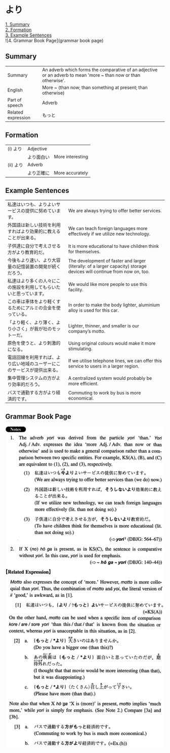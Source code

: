 # より

[1. Summary](#summary)<br>
[2. Formation](#formation)<br>
[3. Example Sentences](#example-sentences)<br>
![4. Grammar Book Page](grammar book page)<br>


## Summary

<table><tr>   <td>Summary</td>   <td>An adverb which forms the comparative of an adjective or an adverb to mean 'more ~ than now or than otherwise'.</td></tr><tr>   <td>English</td>   <td>More ~ (than now; than something at present; than otherwise)</td></tr><tr>   <td>Part of speech</td>   <td>Adverb</td></tr><tr>   <td>Related expression</td>   <td>もっと</td></tr></table>

## Formation

<table class="table"><tbody><tr class="tr head"><td class="td"><span class="numbers">(i)</span> <span class="concept">より</span></td><td class="td"><span>Adjective</span><span class="concept"></span></td><td class="td"></td></tr><tr class="tr"><td class="td"></td><td class="td"><span class="concept">より</span><span>面白い</span></td><td class="td"><span>More interesting</span></td></tr><tr class="tr head"><td class="td"><span class="numbers">(ii)</span> <span class="concept">より</span></td><td class="td"><span>Adverb</span><span class="concept"></span></td><td class="td"></td></tr><tr class="tr"><td class="td"></td><td class="td"><span class="concept">より</span><span>正確に</span></td><td class="td"><span>More accurately</span></td></tr></tbody></table>

## Example Sentences

<table><tr>   <td>私達はいつも、よりよいサービスの提供に努めています。</td>   <td>We are always trying to offer better services.</td></tr><tr>   <td>外国語は新しい技術を利用すればより効果的に教えることが出来る。</td>   <td>We can teach foreign languages more effectively if we utilize new technology.</td></tr><tr>   <td>子供達に自分で考えさせる方がより教育的だ。</td>   <td>It is more educational to have children think for themselves.</td></tr><tr>   <td>今後もより速い、より大容量の記憶装置の開発が続くだろう。</td>   <td>The development of faster and larger (literally: of a larger capacity) storage devices will continue from now on, too.</td></tr><tr>   <td>私達はより多くの人々にこの施設を利用してもらいたいと思っています。</td>   <td>We would like more people to use this facility.</td></tr><tr>   <td>この車は車体をより軽くするためにアルミの合金を使っている。</td>   <td>In order to make the body lighter, aluminium alloy is used for this car.</td></tr><tr>   <td>「より軽く、より薄く、より小さく」が我が社のモットーだ。</td>   <td>Lighter, thinner, and smaller is our company’s motto.</td></tr><tr>   <td>原色を使うと、より刺激的になる。</td>   <td>Using original colours would make it more stimulating.</td></tr><tr>   <td>電話回線を利用すれば、より広い地域のユーザーにこのサービスが提供出来る。</td>   <td>If we utilise telephone lines, we can offer this service to users in a larger region.</td></tr><tr>   <td>集中管理システムの方がより効率的だろう。</td>   <td>A centralized system would probably be more efficient.</td></tr><tr>   <td>バスで通勤する方がより経済的です。</td>   <td>Commuting to work by bus is more economical.</td></tr></table>

## Grammar Book Page

![](../img/Intermediateより.png)

